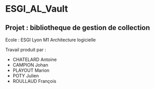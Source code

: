 # ESGI_AL_Vault

## Projet : bibliotheque de gestion de collection

Ecole : ESGI Lyon
M1 Architecture logicielle

Travail produit par : 
- CHATELARD Antoine
- CAMPION Johan
- PLAYOUT Marion
- POTY Julien
- ROULLAUD François

